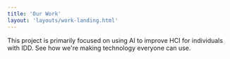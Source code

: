 ```yaml
---
title: 'Our Work'
layout: 'layouts/work-landing.html'
---
```


This project is primarily focused on using AI to improve HCI for individuals with IDD. See how we're making technology everyone can use.
